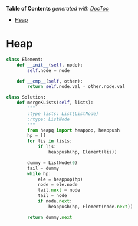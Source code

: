<!-- START doctoc generated TOC please keep comment here to allow auto update -->
<!-- DON'T EDIT THIS SECTION, INSTEAD RE-RUN doctoc TO UPDATE -->
**Table of Contents**  *generated with [DocToc](https://github.com/thlorenz/doctoc)*

- [Heap](#heap)

<!-- END doctoc generated TOC please keep comment here to allow auto update -->

# Heap

```python
class Element:
    def __init__(self, node):
        self.node = node

    def __cmp__(self, other):
        return self.node.val - other.node.val

class Solution:
    def mergeKLists(self, lists):
        """
        :type lists: List[ListNode]
        :rtype: ListNode
        """
        from heapq import heappop, heappush
        hp = []
        for lis in lists:
            if lis:
                heappush(hp, Element(lis))

        dummy = ListNode(0)
        tail = dummy
        while hp:
            ele = heappop(hp)
            node = ele.node
            tail.next = node
            tail = node
            if node.next:
                heappush(hp, Element(node.next))

        return dummy.next
```
